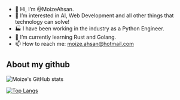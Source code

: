 - 👋 Hi, I’m @MoizeAhsan.
- 👀 I’m interested in AI, Web Development and all other things that technology can solve!
- 🏭 I have been working in the industry as a Python Engineer.
- 🌱 I’m currently learning Rust and Golang.
- 📫 How to reach me: moize.ahsan@hotmail.com


<h2>About my github</h2>

![Moize's GitHub stats](https://github-readme-stats.vercel.app/api?username=MoizeAhsan&show_icons=true&theme=radical&count_private=true&include_all_commits=true)

[![Top Langs](https://github-readme-stats.vercel.app/api/top-langs/?username=MoizeAhsan&theme=radical&hide=html&layout=compact&card_width=445)](https://github.com/anuraghazra/github-readme-stats)
<!---
MoizeAhsan/MoizeAhsan is a ✨ special ✨ repository because its `README.md` (this file) appears on your GitHub profile.
You can click the Preview link to take a look at your changes.
--->
